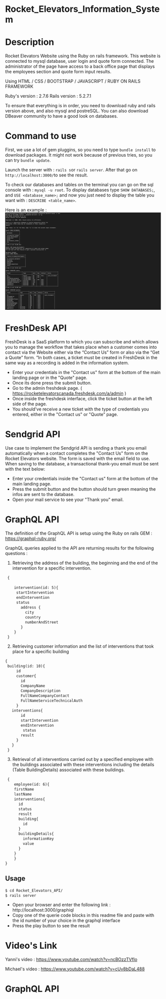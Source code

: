 # Rocket_Elevators_Information_System

# Description
Rocket Elevators Website using the Ruby on rails framework. This website is connected to mysql database, user login and quote form connected. 
The administrator of the page have access to a back office page that displays the employees section and quote form input results.

Using HTML / CSS / BOOTSTRAP / JAVASCRIPT / RUBY ON RAILS FRAMEWORK

Ruby's version : 2.7.6
Rails version : 5.2.7.1

To ensure that everything is in order, you need to download ruby and rails version above, and also mysql and postreSQL. You can also download DBeaver community to have a good look on databases.

# Command to use

First, we use a lot of gem pluggins, so you need to type `bundle install` to download packages. It might not work because of previous tries, so you can try `bundle update`. 

Launch the server with : `rails s`or `rails server`.
After that go on `http://localhost:3000/`to see the result.

To check our databases and tables on the terminal you can go on the sql console with : `mysql -u root`.
To display databases type `SHOW DATABASES;`, and `USE <database_name>;` and now you just need to display the table you want with : `DESCRIBE <table_name>`.

Here is an example :
![alt text](https://github.com/mlouellette/Rocket_Elevators_Information_System/blob/main/image.png?raw=true)

# FreshDesk API

FreshDesk is a SaaS platform to which you can subscribe and which allows you to manage the workflow that takes place when a customer comes into contact via the Website either via the “Contact Us” form or also via the “Get a Quote” form. ”In both cases, a ticket must be created in FreshDesk in the same way as a recording is added in the information system.

- Enter your credentials in the "Contact us" form at the bottom of the main landing page or in the "Quote" page.
- Once its done press the submit button.
- Go to the admin freshdesk page. ( https://rocketelevatorscanada.freshdesk.com/a/admin )
- Once inside the freshdesk interface, click the ticket button at the left side of the page. 
- You should've receive a new ticket with the type of credentials you entered, either in the "Contact us" or "Quote" page.

# Sendgrid API

Use case to implement the Sendgrid API is sending a thank you email automatically when a contact completes the "Contact Us" form on the Rocket Elevators website. The form is saved with the email field to use. When saving to the database, a transactional thank-you email must be sent with the text below:

- Enter your credentials inside the "Contact us" form at the bottom of the main landing page.
- Press the submit button and the button should turn green meaning the infos are sent to the database.
- Open your mail service to see your "Thank you" email.

# GraphQL API

The definition of the GraphQL API is setup using the Ruby on rails GEM : https://graphql-ruby.org/

GraphQL queries applied to the API are returning results for the following questions :

1. Retrieving the address of the building, the beginning and the end of the intervention for a specific intervention.

``` 
 {

    intervention(id: 5){
     startIntervention
     endIntervention
     status
       address {
         city
         country
         numberAndStreet
       }
    }
 }
 ```

2. Retrieving customer information and the list of interventions that took place for a specific building

```
{  
 building(id: 10){
     id
     customer{
       id
       CompanyName
       CompanyDescription
       FullNameCompanyContact
       FullNameServiceTechnicalAuth  
     }
   interventions{
       id
       startIntervention
       endIntervention
      	status
       result
     }
   }
 }
```

3. Retrieval of all interventions carried out by a specified employee with the buildings associated with these interventions including the details (Table BuildingDetails) associated with these buildings.

```
 {  
	employee(id: 6){
    firstName
    lastName
    interventions{
      id
      status
      result
      building{
        id
      }
      buildingDetails{
        informationKey
        value
      }
    }
	}
}
```

## Usage

```ubuntu
$ cd Rocket_Elevators_API/
$ rails server
```

- Open your browser and enter the following link : http://localhost:3000/graphiql
- Copy one of the querie code blocks in this readme file and paste with the id number of your choice in the graphql interface
- Press the play button to see the result


# Video's Link

Yanni's video : https://www.youtube.com/watch?v=ncBOzzTVfIo

Michael's video : https://www.youtube.com/watch?v=cUv8bDaL488

# GraphQL API



